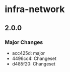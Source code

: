 # infra-network

## 2.0.0

### Major Changes

- acc425d: major
- 4496cc4: Changeset
- d485f20: Changeset
